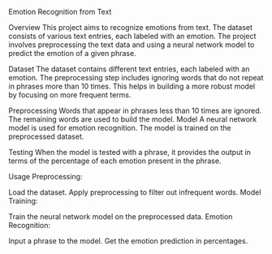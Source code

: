 Emotion Recognition from Text


Overview
This project aims to recognize emotions from text. The dataset consists of various text entries, each labeled with an emotion. The project involves preprocessing the text data and using a neural network model to predict the emotion of a given phrase.

Dataset
The dataset contains different text entries, each labeled with an emotion. The preprocessing step includes ignoring words that do not repeat in phrases more than 10 times. This helps in building a more robust model by focusing on more frequent terms.

Preprocessing
Words that appear in phrases less than 10 times are ignored.
The remaining words are used to build the model.
Model
A neural network model is used for emotion recognition. The model is trained on the preprocessed dataset.

Testing
When the model is tested with a phrase, it provides the output in terms of the percentage of each emotion present in the phrase.

Usage
Preprocessing:

Load the dataset.
Apply preprocessing to filter out infrequent words.
Model Training:

Train the neural network model on the preprocessed data.
Emotion Recognition:

Input a phrase to the model.
Get the emotion prediction in percentages.
